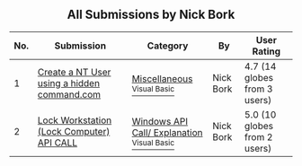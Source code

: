 ﻿<div align="center">

## All Submissions by Nick Bork

</div>

No.  | Submission | Category | By   | User Rating
---- | ---------- | -------- | ---- | -----------
1 | [Create a NT User using a hidden command\.com<br />](https://github.com/Planet-Source-Code/nick-bork-create-a-nt-user-using-a-hidden-command-com__1-14342) | [Miscellaneous<br /><sup>Visual Basic</sup>](../ByCategory/miscellaneous__1-1.md) | Nick Bork | 4.7 (14 globes from 3 users)
2 | [Lock Workstation \(Lock Computer\) API CALL<br />](https://github.com/Planet-Source-Code/nick-bork-lock-workstation-lock-computer-api-call__1-14080) | [Windows API Call/ Explanation<br /><sup>Visual Basic</sup>](../ByCategory/windows-api-call-explanation__1-39.md) | Nick Bork | 5.0 (10 globes from 2 users)
